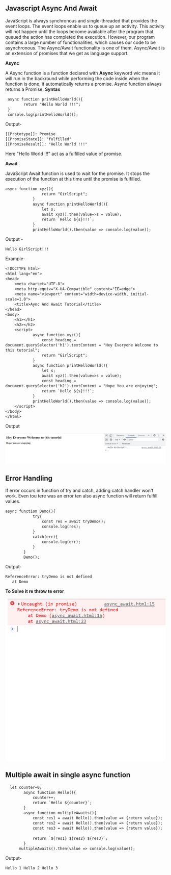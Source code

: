 
## Javascript Async And Await

JavaScript is always synchronous and single-threaded that provides the event loops. The event loops enable us to queue up an activity. This activity will not happen until the loops become available after the program that queued the action has completed the execution. However, our program contains a large number of functionalities, which causes our code to be asynchronous. 
The Async/Await functionality is one of them. Async/Await is an extension of promises that we get as language support.

**Async**

A Async function is a function declared with **Async** keyword wic means it will run in the backround while performing the code inside when the function is done, it automatically returns a promise.
Async function always returns a Promise.
**Syntax**
````
 async function printHelloWorld(){
        return "Hello World !!!";
 }
 console.log(printHelloWorld());
 ````
 Output-
```` Promise {<fulfilled>: 'Hello World !!!'}
[[Prototype]]: Promise
[[PromiseState]]: "fulfilled"
[[PromiseResult]]: "Hello World !!!"
````

Here "Hello World !!!" act as a fulfilled value of promise.

**Await**

JavaScript Await function is used to wait for the promise. It stops the execution of the function at this time until the promise is fulfilled.
````
async function xyz(){
                return "GirlScript";
            }
            async function printHelloWorld(){
                let s;
                await xyz().then(value=>s = value);
                return `Hello ${s}!!!`;
            }
            printHelloWorld().then(value => console.log(value));
````

Output - 
````
Hello GirlScript!!!
````

Example-
````
<!DOCTYPE html>
<html lang="en">
<head>
    <meta charset="UTF-8">
    <meta http-equiv="X-UA-Compatible" content="IE=edge">
    <meta name="viewport" content="width=device-width, initial-scale=1.0">
    <title>Aync And Await Tutorial</title>
</head>
<body>
    <h1></h1>
    <h2></h2>
    <script>
            async function xyz(){
                const heading = document.querySelector('h1').textContent = "Hey Everyone Welcome to this tutorial";
                return "GirlScript";
            }
            async function printHelloWorld(){
                let s;
                await xyz().then(value=>s = value);
                const heading = document.querySelector('h2').textContent = "Hope You are enjoying";
                return `Hello ${s}!!!`;
            }
            printHelloWorld().then(value => console.log(value));
    </script>
</body>
</html>
````

Output

<img src="https://github.com/7sakshi7/winter-of-contributing/blob/Javascript/JavaScript/Topics/Aync%20And%20Await/Example.png" alt="Output" /> 

## Error Handling
If error occurs in function of try and catch, adding catch handler won't work. Even tou tere was an error ten also async function will return fulfill values.

````
async function Demo(){
            try{
                const res = await tryDemo();
                console.log(res);
            }
            catch(err){
                console.log(err);
            }
        } 
        Demo();
 ````
 
 Output-
 
 ````
 ReferenceError: tryDemo is not defined
    at Demo
````


**To Solve it re throw te error**

<img src="https://github.com/7sakshi7/winter-of-contributing/blob/Javascript/JavaScript/Topics/Aync%20And%20Await/Aync%20And%20Await%20Tutorial%20-%20Google%20Chrome%209_26_2021%206_23_23%20PM%20(2).png" alt="Output" /> 

## Multiple await in single async function

````
  let counter=0;
        async function Hello(){
            counter++;
            return `Hello ${counter}`;
        }
        async function multipleAwaits(){
            const res1 = await Hello().then(value => {return value});
            const res2 = await Hello().then(value => {return value});
            const res3 = await Hello().then(value => {return value});

            return `${res1} ${res2} ${res3}`;
        }
      multipleAwaits().then(value => console.log(value));
````

Output-

````
Hello 1 Hello 2 Hello 3
````




 
